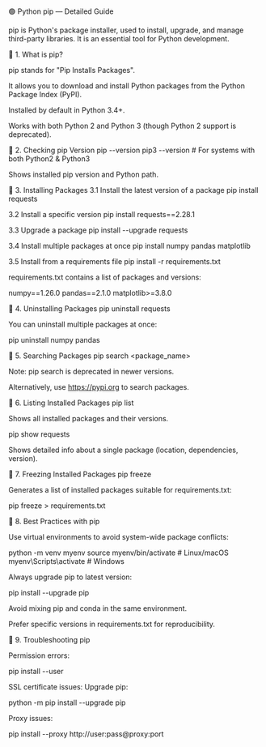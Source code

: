 🟢 Python pip — Detailed Guide

pip is Python's package installer, used to install, upgrade, and manage third-party libraries. It is an essential tool for Python development.

🔹 1. What is pip?

pip stands for "Pip Installs Packages".

It allows you to download and install Python packages from the Python Package Index (PyPI).

Installed by default in Python 3.4+.

Works with both Python 2 and Python 3 (though Python 2 support is deprecated).

🔹 2. Checking pip Version
pip --version
pip3 --version   # For systems with both Python2 & Python3


Shows installed pip version and Python path.

🔹 3. Installing Packages
3.1 Install the latest version of a package
pip install requests

3.2 Install a specific version
pip install requests==2.28.1

3.3 Upgrade a package
pip install --upgrade requests

3.4 Install multiple packages at once
pip install numpy pandas matplotlib

3.5 Install from a requirements file
pip install -r requirements.txt


requirements.txt contains a list of packages and versions:

numpy==1.26.0
pandas==2.1.0
matplotlib>=3.8.0

🔹 4. Uninstalling Packages
pip uninstall requests


You can uninstall multiple packages at once:

pip uninstall numpy pandas

🔹 5. Searching Packages
pip search <package_name>


Note: pip search is deprecated in newer versions.

Alternatively, use https://pypi.org
 to search packages.

🔹 6. Listing Installed Packages
pip list


Shows all installed packages and their versions.

pip show requests


Shows detailed info about a single package (location, dependencies, version).

🔹 7. Freezing Installed Packages
pip freeze


Generates a list of installed packages suitable for requirements.txt:

pip freeze > requirements.txt

🔹 8. Best Practices with pip

Use virtual environments to avoid system-wide package conflicts:

python -m venv myenv
source myenv/bin/activate    # Linux/macOS
myenv\Scripts\activate       # Windows


Always upgrade pip to latest version:

pip install --upgrade pip


Avoid mixing pip and conda in the same environment.

Prefer specific versions in requirements.txt for reproducibility.

🔹 9. Troubleshooting pip

Permission errors:

pip install <package> --user


SSL certificate issues: Upgrade pip:

python -m pip install --upgrade pip


Proxy issues:

pip install <package> --proxy http://user:pass@proxy:port
